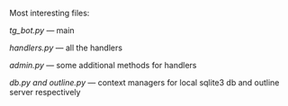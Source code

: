 Most interesting files:

*tg_bot.py* — main

*handlers.py* — all the handlers

*admin.py* — some additional methods for handlers

*db.py and outline.py* — context managers for local sqlite3 db and outline server respectively

